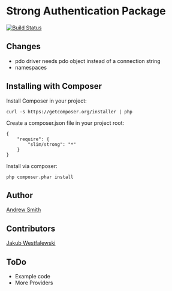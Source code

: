 # Strong Authentication Package

[![Build Status](https://travis-ci.org/jwest/Strong.png?branch=master)](https://travis-ci.org/jwest/Strong)

## Changes
- pdo driver needs pdo object instead of a connection string
- namespaces

## Installing with Composer

Install Composer in your project:

    curl -s https://getcomposer.org/installer | php

Create a composer.json file in your project root:

    {
        "require": {
            "slim/strong": "*"
        }
    }

Install via composer:

    php composer.phar install

## Author
[Andrew Smith](https://github.com/silentworks)

## Contributors
[Jakub Westfalewski](https://github.com/jwest)

## ToDo
- Example code
- More Providers
